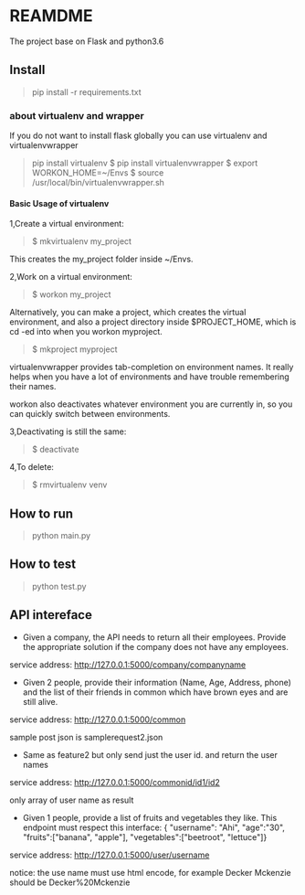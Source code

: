 # REAMDME

The project base on Flask and python3.6

## Install

> pip install -r  requirements.txt


###  about virtualenv and wrapper
If you do not want to install flask globally you can use virtualenv and virtualenvwrapper


>pip install virtualenv
>$ pip install virtualenvwrapper
>$ export WORKON_HOME=~/Envs
>$ source /usr/local/bin/virtualenvwrapper.sh


#### Basic Usage of virtualenv

1,Create a virtual environment:

>$ mkvirtualenv my_project

This creates the my_project folder inside ~/Envs.

2,Work on a virtual environment:

>$ workon my_project

Alternatively, you can make a project, which creates the virtual environment, and also a project directory inside $PROJECT_HOME, which is cd -ed into when you workon myproject.

>$ mkproject myproject

virtualenvwrapper provides tab-completion on environment names. It really helps when you have a lot of environments and have trouble remembering their names.

workon also deactivates whatever environment you are currently in, so you can quickly switch between environments.

3,Deactivating is still the same:

>$ deactivate

4,To delete:

>$ rmvirtualenv venv


## How to run

>python main.py

## How to test

> python test.py

## API intereface

- Given a company, the API needs to return all their employees. Provide the appropriate solution if the company does not have any employees.

service address: http://127.0.0.1:5000/company/companyname

- Given 2 people, provide their information (Name, Age, Address, phone) and the list of their friends in common which have brown eyes and are still alive.

service address: http://127.0.0.1:5000/common

sample post json is samplerequest2.json

- Same as feature2 but only  send just the user id. and return the user names

service address: http://127.0.0.1:5000/commonid/id1/id2

only array of user name as result

- Given 1 people, provide a list of fruits and vegetables they like. This endpoint must respect this interface: { "username": "Ahi", "age":"30", "fruits":["banana", "apple"], "vegetables":["beetroot", "lettuce"]}

service address: http://127.0.0.1:5000/user/username

notice: the use name must use html encode, for example Decker Mckenzie should be Decker%20Mckenzie
